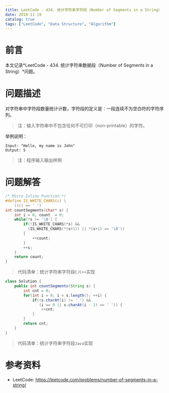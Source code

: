 ```yaml
---
title: LeetCode - 434. 统计字符串字符段（Number of Segments in a String）
date: 2018-11-19
catalog: true
tags: ["LeetCode", "Data Structure", "Algorithm"]
---
```


# 前言

本文记录*LeetCode - 434. 统计字符串数据段（Number of Segments in a String）*问题。

# 问题描述

对字符串中字符段数量统计计数，字符段的定义是：一段连续不为空白符的字符序列。

> 注：输入字符串中不包含任何不可打印（non-printable）的字符。

举例说明：

```plain
Input: "Hello, my name is John"
Output: 5
```
> 注：程序输入输出样例

# 问题解答

```c
/* Micro Inline Function */
#define IS_WHITE_CHARS(c) \
    ((c) == ' ')
int countSegments(char* s) {
    int i = 0, count  = 0;
    while(*s != '\0') {
        if(!IS_WHITE_CHARS(*s) &&
          (IS_WHITE_CHARS(*(s+1)) || *(s+1) == '\0'))
        {
            ++count;
        }
        ++s;
    }
    return count;
}
```
> 代码清单：统计字符串字符段`C/C++`实现

```java
class Solution {
    public int countSegments(String s) {
        int cnt = 0;
        for(int i = 0; i < s.length(); ++i) {
            if((s.charAt(i) != ' ') &&
               (i == 0 || s.charAt(i - 1) == ' ')) {
                ++cnt;
            }
        }
        return cnt;
    }
}
```
> 代码清单：统计字符串字符段`Java`实现

# 参考资料

- LeetCode: https://leetcode.com/problems/number-of-segments-in-a-string/

